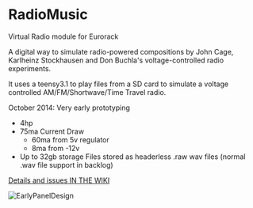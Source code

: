 RadioMusic
==========

Virtual Radio module for Eurorack 

A digital way to simulate radio-powered compositions by John Cage, Karlheinz Stockhausen and Don Buchla's voltage-controlled radio experiments. 

It uses a teensy3.1 to play files from a SD card to simulate a voltage controlled AM/FM/Shortwave/Time Travel radio. 

October 2014: Very early prototyping 

<ul>
<li>4hp 
<li>75ma Current Draw 
<ul>
<li>60ma from 5v regulator
<li>8ma from -12v</ul>
<li>Up to 32gb storage
<il>Files stored as headerless .raw wav files (normal .wav file support in backlog)
</ul>

[Details and issues IN THE WIKI](https://github.com/TomWhitwell/RadioMusic/wiki)

![EarlyPanelDesign](https://raw.githubusercontent.com/TomWhitwell/RadioMusic/master/Collateral/img.png)
